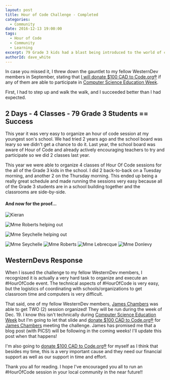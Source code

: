 ```yaml
---
layout: post
title: Hour of Code Challenge - Completed
categories:
  - Community 
date: 2016-12-13 19:00:00
tags:
  - Hour of Code
  - Community
  - Learning
excerpt: 79 Grade 3 kids had a blast being introduced to the world of computer science!
authorId: dave_white
---
```


In case you missed it, I threw down the gauntlet to my fellow WesternDev members in September, stating that [I will donate $100 CAD to Code.org®][4]
if any of them are able to participate in [Computer Science Education Week][1].

First, I had to step up and walk the walk, and I succeeded better than I had expected.

## 2 Days - 4 Classes - 79 Grade 3 Students == Success

This year it was very easy to organize an hour of code session at my youngest son's school. We had tried 2 years ago and the school board was leary so we didn't get a chance to do it.
Last year, the school board was aware of Hour of Code and already actively encouraging teachers to try and participate so we did 2 classes last year.

This year we were able to organize 4 classes of Hour Of Code sessions for the all of the Grade 3 kids in the school. I did 2 back-to-back on a Tuesday morning, and another 2 on the Thursday morning.
This ended up being a really great schedule and made running the sessions very easy because all of the Grade 3 students are in a school building together and the classrooms are side-by-side.  

#### And now for the proof...

![Kieran][6]

![Mme Roberts helping out][7]

![Mme Seychelle helping out][8]

![Mme Seychelle][12] ![Mme Roberts][11]
![Mme Lebrecque][10] ![Mme Donlevy][9] 

## WesternDevs Response

When I issued the challenge to my fellow WesternDev members, I recognized it is actually a very hard task to organize and execute an #HourOfCode event. The technical aspects of #HourOfCode is very easy, 
but the logistics of coordinating with schools/organizations to get classroom time and computers is very difficult.

That said, one of my fellow WesternDev members, [James Chambers][5] was able to get TWO (2) session organized! They will be run during the week of Dec. 19. I know this isn't technically during 
[Computer Science Education Week][1] but I'm going to let that slide and [donate $100 CAD to Code.org®][4] for [James Chambers][5] meeting the challenge. James has promised me that a blog post (with PICS!)
will be following in the coming weeks! I'll update this post when that happens!

I'm also going to [donate $100 CAD to Code.org®][4] for myself as I think that besides my time, this is a very important cause and they need our financial support as well as our support in time and effort.

Thank you all for reading. I hope I've encouraged you all to run an #HourOfCode session in your local community in the near future!!


[1]: https://csedweek.org/
[2]: https://code.org/
[3]: https://hourofcode.com/
[4]: https://code.org/help/
[5]: http://www.westerndevs.com/bios/james_chambers
[6]: https://i.imgur.com/2GF5Ovl.png "My son Kieran doing Minecraft"
[7]: https://i.imgur.com/NBCFMBM.png "Mme Roberts and some kids"
[8]: https://i.imgur.com/XYc090T.png "Mme Seychelle and some kids"
[9]: https://i.imgur.com/hDzW8ox.png "Mme Donlevy"
[10]:https://i.imgur.com/9tG90nY.png "Mme Lebrecque"
[11]: https://i.imgur.com/dvxPBLE.png "Mme Roberts"
[12]: https://i.imgur.com/sHRG91s.png "MMe Seychelle" 